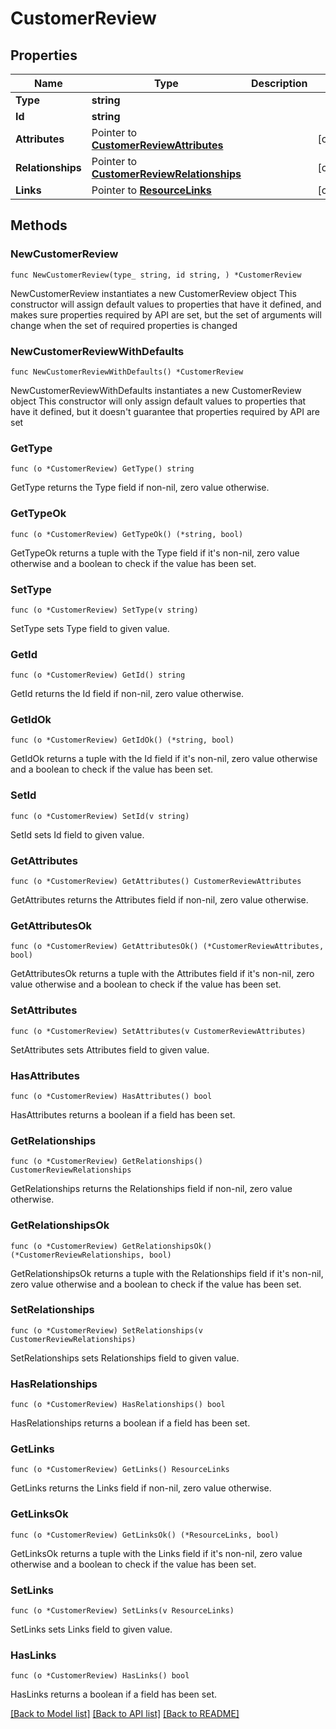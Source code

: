 # CustomerReview

## Properties

Name | Type | Description | Notes
------------ | ------------- | ------------- | -------------
**Type** | **string** |  | 
**Id** | **string** |  | 
**Attributes** | Pointer to [**CustomerReviewAttributes**](CustomerReviewAttributes.md) |  | [optional] 
**Relationships** | Pointer to [**CustomerReviewRelationships**](CustomerReviewRelationships.md) |  | [optional] 
**Links** | Pointer to [**ResourceLinks**](ResourceLinks.md) |  | [optional] 

## Methods

### NewCustomerReview

`func NewCustomerReview(type_ string, id string, ) *CustomerReview`

NewCustomerReview instantiates a new CustomerReview object
This constructor will assign default values to properties that have it defined,
and makes sure properties required by API are set, but the set of arguments
will change when the set of required properties is changed

### NewCustomerReviewWithDefaults

`func NewCustomerReviewWithDefaults() *CustomerReview`

NewCustomerReviewWithDefaults instantiates a new CustomerReview object
This constructor will only assign default values to properties that have it defined,
but it doesn't guarantee that properties required by API are set

### GetType

`func (o *CustomerReview) GetType() string`

GetType returns the Type field if non-nil, zero value otherwise.

### GetTypeOk

`func (o *CustomerReview) GetTypeOk() (*string, bool)`

GetTypeOk returns a tuple with the Type field if it's non-nil, zero value otherwise
and a boolean to check if the value has been set.

### SetType

`func (o *CustomerReview) SetType(v string)`

SetType sets Type field to given value.


### GetId

`func (o *CustomerReview) GetId() string`

GetId returns the Id field if non-nil, zero value otherwise.

### GetIdOk

`func (o *CustomerReview) GetIdOk() (*string, bool)`

GetIdOk returns a tuple with the Id field if it's non-nil, zero value otherwise
and a boolean to check if the value has been set.

### SetId

`func (o *CustomerReview) SetId(v string)`

SetId sets Id field to given value.


### GetAttributes

`func (o *CustomerReview) GetAttributes() CustomerReviewAttributes`

GetAttributes returns the Attributes field if non-nil, zero value otherwise.

### GetAttributesOk

`func (o *CustomerReview) GetAttributesOk() (*CustomerReviewAttributes, bool)`

GetAttributesOk returns a tuple with the Attributes field if it's non-nil, zero value otherwise
and a boolean to check if the value has been set.

### SetAttributes

`func (o *CustomerReview) SetAttributes(v CustomerReviewAttributes)`

SetAttributes sets Attributes field to given value.

### HasAttributes

`func (o *CustomerReview) HasAttributes() bool`

HasAttributes returns a boolean if a field has been set.

### GetRelationships

`func (o *CustomerReview) GetRelationships() CustomerReviewRelationships`

GetRelationships returns the Relationships field if non-nil, zero value otherwise.

### GetRelationshipsOk

`func (o *CustomerReview) GetRelationshipsOk() (*CustomerReviewRelationships, bool)`

GetRelationshipsOk returns a tuple with the Relationships field if it's non-nil, zero value otherwise
and a boolean to check if the value has been set.

### SetRelationships

`func (o *CustomerReview) SetRelationships(v CustomerReviewRelationships)`

SetRelationships sets Relationships field to given value.

### HasRelationships

`func (o *CustomerReview) HasRelationships() bool`

HasRelationships returns a boolean if a field has been set.

### GetLinks

`func (o *CustomerReview) GetLinks() ResourceLinks`

GetLinks returns the Links field if non-nil, zero value otherwise.

### GetLinksOk

`func (o *CustomerReview) GetLinksOk() (*ResourceLinks, bool)`

GetLinksOk returns a tuple with the Links field if it's non-nil, zero value otherwise
and a boolean to check if the value has been set.

### SetLinks

`func (o *CustomerReview) SetLinks(v ResourceLinks)`

SetLinks sets Links field to given value.

### HasLinks

`func (o *CustomerReview) HasLinks() bool`

HasLinks returns a boolean if a field has been set.


[[Back to Model list]](../README.md#documentation-for-models) [[Back to API list]](../README.md#documentation-for-api-endpoints) [[Back to README]](../README.md)


